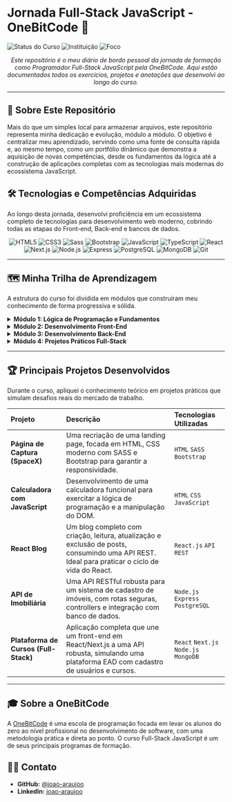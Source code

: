 # Jornada Full-Stack JavaScript - OneBitCode 🚀

![Status do Curso](https://img.shields.io/badge/status-concluído-brightgreen)
![Instituição](https://img.shields.io/badge/instituição-OneBitCode-blueviolet)
![Foco](https://img.shields.io/badge/foco-Full--Stack_JavaScript-yellow)

<p align="center">
  <em>Este repositório é o meu diário de bordo pessoal da jornada de formação como Programador Full-Stack JavaScript pela OneBitCode. Aqui estão documentados todos os exercícios, projetos e anotações que desenvolvi ao longo do curso.</em>
</p>

---

## 📖 Sobre Este Repositório

Mais do que um simples local para armazenar arquivos, este repositório representa minha dedicação e evolução, módulo a módulo. O objetivo é centralizar meu aprendizado, servindo como uma fonte de consulta rápida e, ao mesmo tempo, como um portfólio dinâmico que demonstra a aquisição de novas competências, desde os fundamentos da lógica até a construção de aplicações completas com as tecnologias mais modernas do ecossistema JavaScript.

## 🛠️ Tecnologias e Competências Adquiridas

Ao longo desta jornada, desenvolvi proficiência em um ecossistema completo de tecnologias para desenvolvimento web moderno, cobrindo todas as etapas do Front-end, Back-end e bancos de dados.

<p align="center">
  <img src="https://img.shields.io/badge/HTML5-E34F26?style=for-the-badge&logo=html5&logoColor=white" alt="HTML5"/>
  <img src="https://img.shields.io/badge/CSS3-1572B6?style=for-the-badge&logo=css3&logoColor=white" alt="CSS3"/>
  <img src="https://img.shields.io/badge/Sass-CC6699?style=for-the-badge&logo=sass&logoColor=white" alt="Sass"/>
  <img src="https://img.shields.io/badge/Bootstrap-7952B3?style=for-the-badge&logo=bootstrap&logoColor=white" alt="Bootstrap"/>
  <img src="https://img.shields.io/badge/JavaScript-F7DF1E?style=for-the-badge&logo=javascript&logoColor=black" alt="JavaScript"/>
  <img src="https://img.shields.io/badge/TypeScript-3178C6?style=for-the-badge&logo=typescript&logoColor=white" alt="TypeScript"/>
  <img src="https://img.shields.io/badge/React-61DAFB?style=for-the-badge&logo=react&logoColor=black" alt="React"/>
  <img src="https://img.shields.io/badge/Next.js-000000?style=for-the-badge&logo=nextdotjs&logoColor=white" alt="Next.js"/>
  <img src="https://img.shields.io/badge/Node.js-339933?style=for-the-badge&logo=nodedotjs&logoColor=white" alt="Node.js"/>
  <img src="https://img.shields.io/badge/Express-000000?style=for-the-badge&logo=express&logoColor=white" alt="Express"/>
  <img src="https://img.shields.io/badge/PostgreSQL-4169E1?style=for-the-badge&logo=postgresql&logoColor=white" alt="PostgreSQL"/>
  <img src="https://img.shields.io/badge/MongoDB-47A248?style=for-the-badge&logo=mongodb&logoColor=white" alt="MongoDB"/>
  <img src="https://img.shields.io/badge/Git-F05032?style=for-the-badge&logo=git&logoColor=white" alt="Git"/>
</p>

---

## 🗺️ Minha Trilha de Aprendizagem

A estrutura do curso foi dividida em módulos que construíram meu conhecimento de forma progressiva e sólida.

<details>
<summary><strong>Módulo 1: Lógica de Programação e Fundamentos</strong></summary>

- ✅ **Introdução à Programação:** Conceitos de algoritmos e lógica.
- ✅ **JavaScript Essencial:** Variáveis, tipos de dados, operadores e estruturas de controle.
- ✅ **Funções e Estruturas de Dados:** Arrays, objetos e funções avançadas.
- ✅ **JavaScript Moderno (ES6+):** Arrow functions, desestruturação, classes e módulos.
- ✅ **Controle de Versão com Git e GitHub:** Comandos essenciais e fluxo de trabalho.

</details>

<details>
<summary><strong>Módulo 2: Desenvolvimento Front-End</strong></summary>

- ✅ **HTML5 Semântico:** Estruturação correta de páginas web.
- ✅ **CSS3 e Responsividade:** Flexbox, Grid Layout e Media Queries.
- ✅ **Pré-processadores CSS:** Dominando o SASS para um código mais limpo.
- ✅ **Frameworks CSS:** Agilidade no desenvolvimento com Bootstrap.
- ✅ **JavaScript no Navegador:** Manipulação do DOM e gerenciamento de eventos.
- ✅ **TypeScript:** Adicionando tipagem estática para projetos mais robustos.
- ✅ **React.js:** Fundamentos, componentização, hooks e gerenciamento de estado.
- ✅ **React Avançado:** React Router, Redux e consumo de APIs.
- ✅ **Next.js:** Renderização no servidor (SSR) e otimização de performance.

</details>

<details>
<summary><strong>Módulo 3: Desenvolvimento Back-End</strong></summary>

- ✅ **Node.js e NPM:** Construção de servidores e gerenciamento de pacotes.
- ✅ **Express.js:** Criação de APIs RESTful robustas e escaláveis.
- ✅ **Bancos de Dados SQL:** Modelagem de dados e consultas com PostgreSQL.
- ✅ **Bancos de Dados NoSQL:** Flexibilidade e escalabilidade com MongoDB.
- ✅ **Autenticação e Segurança:** Implementação de JWT (JSON Web Tokens).
- ✅ **Arquitetura de Software:** Padrões de projeto e boas práticas.

</details>

<details>
<summary><strong>Módulo 4: Projetos Práticos Full-Stack</strong></summary>

- ✅ **Desenvolvimento de APIs completas** para alimentar aplicações front-end.
- ✅ **Integração Front-end e Back-end** de forma coesa.
- ✅ **Construção de aplicações completas**, desde o design do banco de dados até a interface do usuário.
- ✅ **Deploy e Publicação:** Colocando aplicações no ar.

</details>

---

## 🏆 Principais Projetos Desenvolvidos

Durante o curso, apliquei o conhecimento teórico em projetos práticos que simulam desafios reais do mercado de trabalho.

| Projeto | Descrição | Tecnologias Utilizadas |
| :--- | :--- | :--- |
| **Página de Captura (SpaceX)** | Uma recriação de uma landing page, focada em HTML, CSS moderno com SASS e Bootstrap para garantir a responsividade. | `HTML` `SASS` `Bootstrap` |
| **Calculadora com JavaScript** | Desenvolvimento de uma calculadora funcional para exercitar a lógica de programação e a manipulação do DOM. | `HTML` `CSS` `JavaScript` |
| **React Blog** | Um blog completo com criação, leitura, atualização e exclusão de posts, consumindo uma API REST. Ideal para praticar o ciclo de vida do React. | `React.js` `API REST` |
| **API de Imobiliária** | Uma API RESTful robusta para um sistema de cadastro de imóveis, com rotas seguras, controllers e integração com banco de dados. | `Node.js` `Express` `PostgreSQL` |
| **Plataforma de Cursos (Full-Stack)** | Aplicação completa que une um front-end em React/Next.js a uma API robusta, simulando uma plataforma EAD com cadastro de usuários e cursos. | `React` `Next.js` `Node.js` `MongoDB` |

---

## 🎓 Sobre a OneBitCode

A [OneBitCode](https://onebitcode.com/) é uma escola de programação focada em levar os alunos do zero ao nível profissional no desenvolvimento de software, com uma metodologia prática e direta ao ponto. O curso Full-Stack JavaScript é um de seus principais programas de formação.

## 👨‍💻 Contato

-   **GitHub:** [@joao-araujoo](https://github.com/joao-araujoo)
-   **LinkedIn:** [joao-araujoo](https://www.linkedin.com/in/joao-araujoo)
